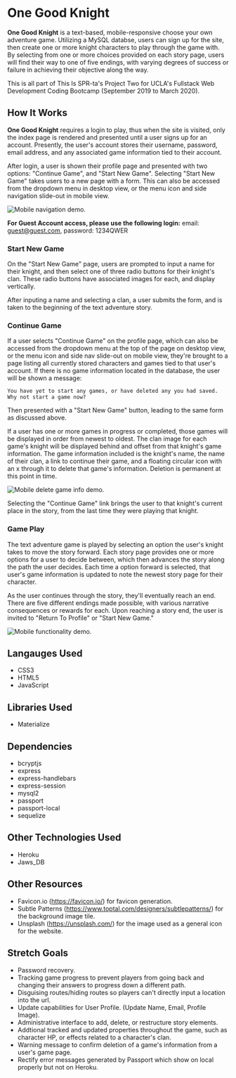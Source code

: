 # One Good Knight
**One Good Knight** is a text-based, mobile-responsive choose your own adventure game. Utilizing a MySQL databse, users can sign up for the site, then create one or more knight characters to play through the game with. By selecting from one or more choices provided on each story page, users will find their way to one of five endings, with varying degrees of success or failure in achieving their objective along the way.

This is all part of This Is SPR-ta's Project Two for UCLA's Fullstack Web Development Coding Bootcamp (September 2019 to March 2020). 

## How It Works
**One Good Knight** requires a login to play, thus when the site is visited, only the index page is rendered and presented until a user signs up for an account. Presently, the user's account stores their username, password, email address, and any associated game information tied to their account.

After login, a user is shown their profile page and presented with two options: "Continue Game", and "Start New Game". Selecting "Start New Game" takes users to a new page with a form. This can also be accessed from the dropdown menu in desktop view, or the menu icon and side navigation slide-out in mobile view.

![Mobile navigation demo.](mobileNav.gif?raw=true "Mobile Navigation demo.")

**For Guest Account access, please use the following login:** email: guest@guest.com, password: 1234QWER

### Start New Game

On the "Start New Game" page, users are prompted to input a name for their knight, and then select one of three radio buttons for their knight's clan. These radio buttons have associated images for each, and display vertically.

After inputing a name and selecting a clan, a user submits the form, and is taken to the beginning of the text adventure story.

### Continue Game

If a user selects "Continue Game" on the profile page, which can also be accessed from the dropdown menu at the top of the page on desktop view, or the menu icon and side nav slide-out on mobile view, they're brought to a page listing all currently stored characters and games tied to that user's account. If there is no game information located in the database, the user will be shown a message:

``You have yet to start any games, or have deleted any you had saved. Why not start a game now?``

Then presented with a "Start New Game" button, leading to the same form as discussed above.

If a user has one or more games in progress or completed, those games will be displayed in order from newest to oldest. The clan image for each game's knight will be displayed behind and offset from that knight's game information. The game information included is the knight's name, the name of their clan, a link to continue their game, and a floating circular icon with an x through it to delete that game's information. Deletion is permanent at this point in time.

![Mobile delete game info demo.](deleteDemo.gif?raw=true "Mobile delete game info demo.")

Selecting the "Continue Game" link brings the user to that knight's current place in the story, from the last time they were playing that knight.

### Game Play

The text adventure game is played by selecting an option the user's knight takes to move the story forward. Each story page provides one or more options for a user to decide between, which then advances the story along the path the user decides. Each time a option forward is selected, that user's game information is updated to note the newest story page for their character.

As the user continues through the story, they'll eventually reach an end. There are five different endings made possible, with various narrative consequences or rewards for each. Upon reaching a story end, the user is invited to "Return To Profile" or "Start New Game." 

![Mobile functionality demo.](functionDemo.gif?raw=true "Mobile functionality demo.")

## Langauges Used
* CSS3
* HTML5
* JavaScript

## Libraries Used
* Materialize

## Dependencies
* bcryptjs
* express
* express-handlebars
* express-session
* mysql2
* passport
* passport-local
* sequelize

## Other Technologies Used
* Heroku
* Jaws_DB

## Other Resources
* Favicon.io (https://favicon.io/) for favicon generation.
* Subtle Patterns (https://www.toptal.com/designers/subtlepatterns/) for the background image tile.
* Unsplash (https://unsplash.com/) for the image used as a general icon for the website.

## Stretch Goals
* Password recovery.
* Tracking game progress to prevent players from going back and changing their answers to progress down a different path.
* Disguising routes/hiding routes so players can't directly input a location into the url.
* Update capabilities for User Profile. (Update Name, Email, Profile Image).
* Administrative interface to add, delete, or restructure story elements.
* Addtional tracked and updated properties throughout the game, such as character HP, or effects related to a character's clan.
* Warning message to confirm deletion of a game's information from a user's game page.
* Rectify error messages generated by Passport which show on local properly but not on Heroku.
